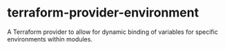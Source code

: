 # terraform-provider-environment
A Terraform provider to allow for dynamic binding of variables for specific environments within modules.
